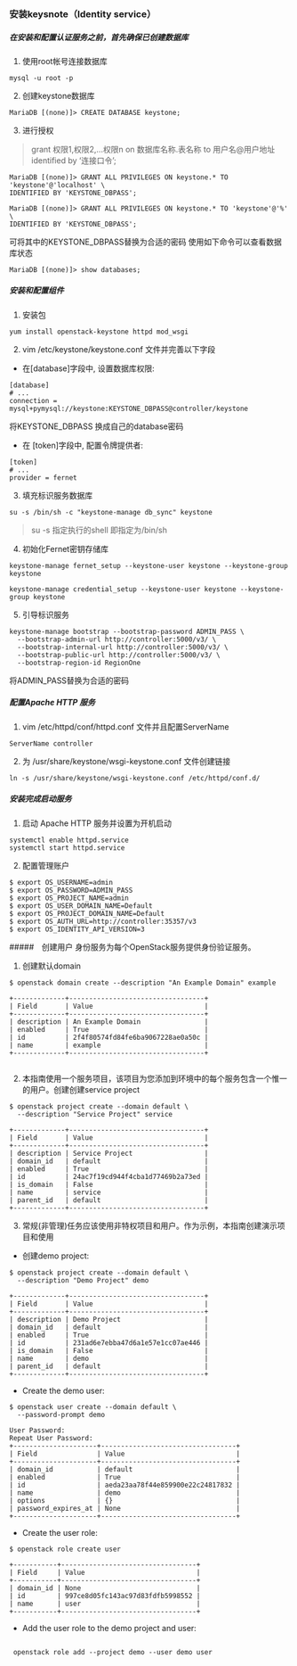 ### 安装keysnote（Identity service）

##### 在安装和配置认证服务之前，首先确保已创建数据库
1. 使用root帐号连接数据库
```
mysql -u root -p
```
2. 创建keystone数据库
```
MariaDB [(none)]> CREATE DATABASE keystone;
```
3. 进行授权

>grant 权限1,权限2,…权限n on 数据库名称.表名称 to 用户名@用户地址 identified by ‘连接口令’;

```
MariaDB [(none)]> GRANT ALL PRIVILEGES ON keystone.* TO 'keystone'@'localhost' \
IDENTIFIED BY 'KEYSTONE_DBPASS';

MariaDB [(none)]> GRANT ALL PRIVILEGES ON keystone.* TO 'keystone'@'%' \
IDENTIFIED BY 'KEYSTONE_DBPASS';
```
可将其中的KEYSTONE_DBPASS替换为合适的密码
使用如下命令可以查看数据库状态
```
MariaDB [(none)]> show databases;
```

##### 安装和配置组件
1. 安装包
```
yum install openstack-keystone httpd mod_wsgi
```
2. vim /etc/keystone/keystone.conf 文件并完善以下字段

* 在[database]字段中, 设置数据库权限:
```
[database]
# ...
connection = mysql+pymysql://keystone:KEYSTONE_DBPASS@controller/keystone
```
>
将KEYSTONE_DBPASS 换成自己的database密码
* 在 [token]字段中, 配置令牌提供者:
```
[token]
# ...
provider = fernet
```
3. 填充标识服务数据库
```
su -s /bin/sh -c "keystone-manage db_sync" keystone
```
>su -s 指定执行的shell 即指定为/bin/sh


4. 初始化Fernet密钥存储库

```
keystone-manage fernet_setup --keystone-user keystone --keystone-group keystone
```

```
keystone-manage credential_setup --keystone-user keystone --keystone-group keystone
```
5. 引导标识服务
```
keystone-manage bootstrap --bootstrap-password ADMIN_PASS \
  --bootstrap-admin-url http://controller:5000/v3/ \
  --bootstrap-internal-url http://controller:5000/v3/ \
  --bootstrap-public-url http://controller:5000/v3/ \
  --bootstrap-region-id RegionOne

```
将ADMIN_PASS替换为合适的密码

##### 配置Apache HTTP 服务

1. vim /etc/httpd/conf/httpd.conf 文件并且配置ServerName

```
ServerName controller
```
2. 为 /usr/share/keystone/wsgi-keystone.conf 文件创建链接
```
ln -s /usr/share/keystone/wsgi-keystone.conf /etc/httpd/conf.d/
```

##### 安装完成启动服务
1. 启动 Apache HTTP 服务并设置为开机启动

```
systemctl enable httpd.service
systemctl start httpd.service
```
2. 配置管理账户

```
$ export OS_USERNAME=admin
$ export OS_PASSWORD=ADMIN_PASS
$ export OS_PROJECT_NAME=admin
$ export OS_USER_DOMAIN_NAME=Default
$ export OS_PROJECT_DOMAIN_NAME=Default
$ export OS_AUTH_URL=http://controller:35357/v3
$ export OS_IDENTITY_API_VERSION=3
```

#####　创建用户
身份服务为每个OpenStack服务提供身份验证服务。

1. 创建默认domain


```
$ openstack domain create --description "An Example Domain" example

+-------------+----------------------------------+
| Field       | Value                            |
+-------------+----------------------------------+
| description | An Example Domain                |
| enabled     | True                             |
| id          | 2f4f80574fd84fe6ba9067228ae0a50c |
| name        | example                          |
+-------------+----------------------------------+


```
2. 本指南使用一个服务项目，该项目为您添加到环境中的每个服务包含一个惟一的用户。创建创建service project
```
$ openstack project create --domain default \
  --description "Service Project" service

+-------------+----------------------------------+
| Field       | Value                            |
+-------------+----------------------------------+
| description | Service Project                  |
| domain_id   | default                          |
| enabled     | True                             |
| id          | 24ac7f19cd944f4cba1d77469b2a73ed |
| is_domain   | False                            |
| name        | service                          |
| parent_id   | default                          |
+-------------+----------------------------------+
```

3. 常规(非管理)任务应该使用非特权项目和用户。作为示例，本指南创建演示项目和使用

* 创建demo project:
```
$ openstack project create --domain default \
  --description "Demo Project" demo

+-------------+----------------------------------+
| Field       | Value                            |
+-------------+----------------------------------+
| description | Demo Project                     |
| domain_id   | default                          |
| enabled     | True                             |
| id          | 231ad6e7ebba47d6a1e57e1cc07ae446 |
| is_domain   | False                            |
| name        | demo                             |
| parent_id   | default                          |
+-------------+----------------------------------+
```

* Create the demo user:

```
$ openstack user create --domain default \
  --password-prompt demo

User Password:
Repeat User Password:
+---------------------+----------------------------------+
| Field               | Value                            |
+---------------------+----------------------------------+
| domain_id           | default                          |
| enabled             | True                             |
| id                  | aeda23aa78f44e859900e22c24817832 |
| name                | demo                             |
| options             | {}                               |
| password_expires_at | None                             |
+---------------------+----------------------------------+

```


* Create the user role:
```
$ openstack role create user

+-----------+----------------------------------+
| Field     | Value                            |
+-----------+----------------------------------+
| domain_id | None                             |
| id        | 997ce8d05fc143ac97d83fdfb5998552 |
| name      | user                             |
+-----------+----------------------------------+
```

* Add the user role to the demo project and user:
```

 openstack role add --project demo --user demo user
```

